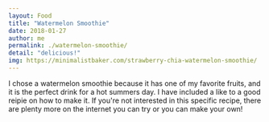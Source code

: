 ```yaml
---
layout: Food
title: "Watermelon Smoothie"
date: 2018-01-27
author: me
permalink: ./watermelon-smoothie/
detail: "delicious!"
img: https://minimalistbaker.com/strawberry-chia-watermelon-smoothie/
---
```


I chose a watermelon smoothie because it has one of my favorite fruits, and it is the perfect drink for a hot summers day. I have included a like to a good reipie on how to make it. If you're not interested in this specific recipe, there are plenty more on the internet you can try or you can make your own!
